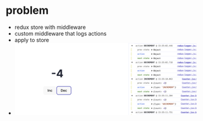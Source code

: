 # problem

- redux store with middleware
- custom middleware that logs actions
- apply to store
- ![alt text](image.png)
